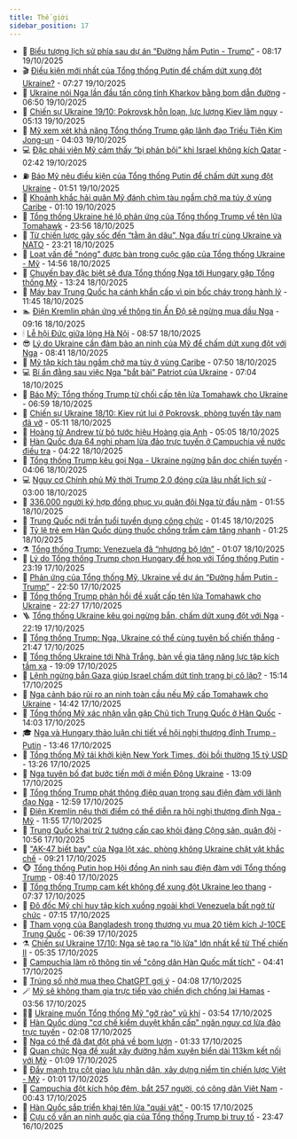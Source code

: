 ```yaml
---
title: Thế giới
sidebar_position: 17
---
```


<!-- dantri-the-gioi:START -->
- 🌋 [Biểu tượng lịch sử phía sau dự án “Đường hầm Putin - Trump”](https://dantri.com.vn/the-gioi/bieu-tuong-lich-su-phia-sau-du-an-duong-ham-putin-trump-20251019142510088.htm) - 08:17 19/10/2025
- 🎬 [Điều kiện mới nhất của Tổng thống Putin để chấm dứt xung đột Ukraine?](https://dantri.com.vn/the-gioi/dieu-kien-moi-nhat-cua-tong-thong-putin-de-cham-dut-xung-dot-ukraine-20251019140859982.htm) - 07:27 19/10/2025
- 🧰 [Ukraine nói Nga lần đầu tấn công tỉnh Kharkov bằng bom dẫn đường](https://dantri.com.vn/the-gioi/ukraine-noi-nga-lan-dau-tan-cong-tinh-kharkov-bang-bom-dan-duong-20251019110458493.htm) - 06:50 19/10/2025
- 🌋 [Chiến sự Ukraine 19/10: Pokrovsk hỗn loạn, lực lượng Kiev lâm nguy](https://dantri.com.vn/the-gioi/chien-su-ukraine-1910-pokrovsk-hon-loan-luc-luong-kiev-lam-nguy-20251019120102596.htm) - 05:13 19/10/2025
- 🗽 [Mỹ xem xét khả năng Tổng thống Trump gặp lãnh đạo Triều Tiên Kim Jong-un](https://dantri.com.vn/the-gioi/my-xem-xet-kha-nang-tong-thong-trump-gap-lanh-dao-trieu-tien-kim-jong-un-20251019095015059.htm) - 04:03 19/10/2025
- 💻 [Đặc phái viên Mỹ cảm thấy “bị phản bội” khi Israel không kích Qatar](https://dantri.com.vn/the-gioi/dac-phai-vien-my-cam-thay-bi-phan-boi-khi-israel-khong-kich-qatar-20251019085915947.htm) - 02:42 19/10/2025
- ⛽️ [Báo Mỹ nêu điều kiện của Tổng thống Putin để chấm dứt xung đột Ukraine](https://dantri.com.vn/the-gioi/bao-my-neu-dieu-kien-cua-tong-thong-putin-de-cham-dut-xung-dot-ukraine-20251019071642813.htm) - 01:51 19/10/2025
- 🤩 [Khoảnh khắc hải quân Mỹ đánh chìm tàu ngầm chở ma túy ở vùng Caribe](https://dantri.com.vn/the-gioi/khoanh-khac-hai-quan-my-danh-chim-tau-ngam-cho-ma-tuy-o-vung-caribe-20251019074531706.htm) - 01:10 19/10/2025
- 🧐 [Tổng thống Ukraine hé lộ phản ứng của Tổng thống Trump về tên lửa Tomahawk](https://dantri.com.vn/the-gioi/tong-thong-ukraine-he-lo-phan-ung-cua-tong-thong-trump-ve-ten-lua-tomahawk-20251019061505397.htm) - 23:56 18/10/2025
- 🎊 [Từ chiến lược gây sốc đến “tằm ăn dâu”, Nga đấu trí cùng Ukraine và NATO](https://dantri.com.vn/the-gioi/tu-chien-luoc-gay-soc-den-tam-an-dau-nga-dau-tri-cung-ukraine-va-nato-20251014161010358.htm) - 23:21 18/10/2025
- 📝 [Loạt vấn đề &quot;nóng&quot; được bàn trong cuộc gặp của Tổng thống Ukraine - Mỹ](https://dantri.com.vn/the-gioi/loat-van-de-nong-duoc-ban-trong-cuoc-gap-cua-tong-thong-ukraine-my-20251018215257440.htm) - 14:56 18/10/2025
- 🤡 [Chuyến bay đặc biệt sẽ đưa Tổng thống Nga tới Hungary gặp Tổng thống Mỹ](https://dantri.com.vn/the-gioi/chuyen-bay-dac-biet-se-dua-tong-thong-nga-toi-hungary-gap-tong-thong-my-20251018192757994.htm) - 13:24 18/10/2025
- 🥷 [Máy bay Trung Quốc hạ cánh khẩn cấp vì pin bốc cháy trong hành lý](https://dantri.com.vn/the-gioi/may-bay-trung-quoc-ha-canh-khan-cap-vi-pin-boc-chay-trong-hanh-ly-20251018183800221.htm) - 11:45 18/10/2025
- 🏊 [Điện Kremlin phản ứng về thông tin Ấn Độ sẽ ngừng mua dầu Nga](https://dantri.com.vn/the-gioi/dien-kremlin-phan-ung-ve-thong-tin-an-do-se-ngung-mua-dau-nga-20251017053958069.htm) - 09:16 18/10/2025
- 🕯 [Lễ hội Đức giữa lòng Hà Nội](https://dantri.com.vn/the-gioi/le-hoi-duc-giua-long-ha-noi-20251018155307980.htm) - 08:57 18/10/2025
- 😎 [Lý do Ukraine cần đảm bảo an ninh của Mỹ để chấm dứt xung đột với Nga](https://dantri.com.vn/the-gioi/ly-do-ukraine-can-dam-bao-an-ninh-cua-my-de-cham-dut-xung-dot-voi-nga-20251018153022109.htm) - 08:41 18/10/2025
- 🌈 [Mỹ tập kích tàu ngầm chở ma túy ở vùng Caribe](https://dantri.com.vn/the-gioi/my-tap-kich-tau-ngam-cho-ma-tuy-o-vung-caribe-20251018140519440.htm) - 07:50 18/10/2025
- 💻 [Bí ẩn đằng sau việc Nga &quot;bắt bài&quot; Patriot của Ukraine](https://dantri.com.vn/the-gioi/bi-an-dang-sau-viec-nga-bat-bai-patriot-cua-ukraine-20251018134218143.htm) - 07:04 18/10/2025
- 🤖 [Báo Mỹ: Tổng thống Trump từ chối cấp tên lửa Tomahawk cho Ukraine](https://dantri.com.vn/the-gioi/bao-my-tong-thong-trump-tu-choi-cap-ten-lua-tomahawk-cho-ukraine-20251018134646543.htm) - 06:59 18/10/2025
- 🦏 [Chiến sự Ukraine 18/10: Kiev rút lui ở Pokrovsk, phòng tuyến tây nam đã vỡ](https://dantri.com.vn/the-gioi/chien-su-ukraine-1810-kiev-rut-lui-o-pokrovsk-phong-tuyen-tay-nam-da-vo-20251018114138927.htm) - 05:11 18/10/2025
- 🌁 [Hoàng tử Andrew từ bỏ tước hiệu Hoàng gia Anh](https://dantri.com.vn/the-gioi/hoang-tu-andrew-tu-bo-tuoc-hieu-hoang-gia-anh-20251018113735435.htm) - 05:05 18/10/2025
- 🐘 [Hàn Quốc đưa 64 nghi phạm lừa đảo trực tuyến ở Campuchia về nước điều tra](https://dantri.com.vn/the-gioi/han-quoc-dua-64-nghi-pham-lua-dao-truc-tuyen-o-campuchia-ve-nuoc-dieu-tra-20251018111908892.htm) - 04:22 18/10/2025
- 🥷 [Tổng thống Trump kêu gọi Nga - Ukraine ngừng bắn dọc chiến tuyến](https://dantri.com.vn/the-gioi/tong-thong-trump-keu-goi-nga-ukraine-ngung-ban-doc-chien-tuyen-20251018110218171.htm) - 04:06 18/10/2025
- 💻 [Nguy cơ Chính phủ Mỹ thời Trump 2.0 đóng cửa lâu nhất lịch sử](https://dantri.com.vn/the-gioi/nguy-co-chinh-phu-my-thoi-trump-20-dong-cua-lau-nhat-lich-su-20251018100023748.htm) - 03:00 18/10/2025
- 🎡 [336.000 người ký hợp đồng phục vụ quân đội Nga từ đầu năm](https://dantri.com.vn/the-gioi/336000-nguoi-ky-hop-dong-phuc-vu-quan-doi-nga-tu-dau-nam-20251018085236357.htm) - 01:55 18/10/2025
- 🧰 [Trung Quốc nới trần tuổi tuyển dụng công chức](https://dantri.com.vn/the-gioi/trung-quoc-noi-tran-tuoi-tuyen-dung-cong-chuc-20251018084444908.htm) - 01:45 18/10/2025
- 🥸 [Tỷ lệ trẻ em Hàn Quốc dùng thuốc chống trầm cảm tăng nhanh](https://dantri.com.vn/the-gioi/ty-le-tre-em-han-quoc-dung-thuoc-chong-tram-cam-tang-nhanh-20251016095159209.htm) - 01:25 18/10/2025
- ⚗️ [Tổng thống Trump: Venezuela đã “nhượng bộ lớn”](https://dantri.com.vn/the-gioi/tong-thong-trump-venezuela-da-nhuong-bo-lon-20251018080207021.htm) - 01:07 18/10/2025
- 🌮 [Lý do Tổng thống Trump chọn Hungary để họp với Tổng thống Putin](https://dantri.com.vn/the-gioi/ly-do-tong-thong-trump-chon-hungary-de-hop-voi-tong-thong-putin-20251018061359951.htm) - 23:19 17/10/2025
- 🎃 [Phản ứng của Tổng thống Mỹ, Ukraine về dự án “Đường hầm Putin - Trump”](https://dantri.com.vn/the-gioi/phan-ung-cua-tong-thong-my-ukraine-ve-du-an-duong-ham-putin-trump-20251018053403407.htm) - 22:50 17/10/2025
- 💫 [Tổng thống Trump phản hồi đề xuất cấp tên lửa Tomahawk cho Ukraine](https://dantri.com.vn/the-gioi/tong-thong-trump-phan-hoi-de-xuat-cap-ten-lua-tomahawk-cho-ukraine-20251018051634744.htm) - 22:27 17/10/2025
- 🪜 [Tổng thống Ukraine kêu gọi ngừng bắn, chấm dứt xung đột với Nga](https://dantri.com.vn/the-gioi/tong-thong-ukraine-keu-goi-ngung-ban-cham-dut-xung-dot-voi-nga-20251018045751724.htm) - 22:19 17/10/2025
- 🌋 [Tổng thống Trump: Nga, Ukraine có thể cùng tuyên bố chiến thắng](https://dantri.com.vn/the-gioi/tong-thong-trump-nga-ukraine-co-the-cung-tuyen-bo-chien-thang-20251018044313755.htm) - 21:47 17/10/2025
- 🦏 [Tổng thống Ukraine tới Nhà Trắng, bàn về gia tăng năng lực tập kích tầm xa](https://dantri.com.vn/the-gioi/tong-thong-ukraine-toi-nha-trang-ban-ve-gia-tang-nang-luc-tap-kich-tam-xa-20251017210417962.htm) - 19:09 17/10/2025
- 👀 [Lệnh ngừng bắn Gaza giúp Israel chấm dứt tình trạng bị cô lập?](https://dantri.com.vn/the-gioi/lenh-ngung-ban-gaza-giup-israel-cham-dut-tinh-trang-bi-co-lap-20251017205425485.htm) - 15:14 17/10/2025
- 🧰 [Nga cảnh báo rủi ro an ninh toàn cầu nếu Mỹ cấp Tomahawk cho Ukraine](https://dantri.com.vn/the-gioi/nga-canh-bao-rui-ro-an-ninh-toan-cau-neu-my-cap-tomahawk-cho-ukraine-20251017205543202.htm) - 14:42 17/10/2025
- 🚀 [Tổng thống Mỹ xác nhận vẫn gặp Chủ tịch Trung Quốc ở Hàn Quốc](https://dantri.com.vn/the-gioi/tong-thong-my-xac-nhan-van-gap-chu-tich-trung-quoc-o-han-quoc-20251017205528016.htm) - 14:03 17/10/2025
- 🎓 [Nga và Hungary thảo luận chi tiết về hội nghị thượng đỉnh Trump - Putin](https://dantri.com.vn/the-gioi/nga-va-hungary-thao-luan-chi-tiet-ve-hoi-nghi-thuong-dinh-trump-putin-20251017200018616.htm) - 13:46 17/10/2025
- 🥸 [Tổng thống Mỹ tái khởi kiện New York Times, đòi bồi thường 15 tỷ USD](https://dantri.com.vn/the-gioi/tong-thong-my-tai-khoi-kien-new-york-times-doi-boi-thuong-15-ty-usd-20251017201338970.htm) - 13:26 17/10/2025
- 🦅 [Nga tuyên bố đạt bước tiến mới ở miền Đông Ukraine](https://dantri.com.vn/the-gioi/nga-tuyen-bo-dat-buoc-tien-moi-o-mien-dong-ukraine-20251017193727590.htm) - 13:09 17/10/2025
- 🤭 [Tổng thống Trump phát thông điệp quan trọng sau điện đàm với lãnh đạo Nga](https://dantri.com.vn/the-gioi/tong-thong-trump-phat-thong-diep-quan-trong-sau-dien-dam-voi-lanh-dao-nga-20251017194154541.htm) - 12:59 17/10/2025
- 🤖 [Điện Kremlin nêu thời điểm có thể diễn ra hội nghị thượng đỉnh Nga - Mỹ](https://dantri.com.vn/the-gioi/dien-kremlin-neu-thoi-diem-co-the-dien-ra-hoi-nghi-thuong-dinh-nga-my-20251017184537828.htm) - 11:55 17/10/2025
- 🐲 [Trung Quốc khai trừ 2 tướng cấp cao khỏi đảng Cộng sản, quân đội](https://dantri.com.vn/the-gioi/trung-quoc-khai-tru-2-tuong-cap-cao-khoi-dang-cong-san-quan-doi-20251017171943582.htm) - 10:56 17/10/2025
- 🫣 [&quot;AK-47 biết bay&quot; của Nga lột xác, phòng không Ukraine chật vật khắc chế](https://dantri.com.vn/the-gioi/ak-47-biet-bay-cua-nga-lot-xac-phong-khong-ukraine-chat-vat-khac-che-20251017161249508.htm) - 09:21 17/10/2025
- 🐵 [Tổng thống Putin họp Hội đồng An ninh sau điện đàm với Tổng thống Trump](https://dantri.com.vn/the-gioi/tong-thong-putin-hop-hoi-dong-an-ninh-sau-dien-dam-voi-tong-thong-trump-20251017153359391.htm) - 08:40 17/10/2025
- 🫶 [Tổng thống Trump cam kết không để xung đột Ukraine leo thang](https://dantri.com.vn/the-gioi/tong-thong-trump-cam-ket-khong-de-xung-dot-ukraine-leo-thang-20251017141130235.htm) - 07:37 17/10/2025
- 💃 [Đô đốc Mỹ chỉ huy tập kích xuồng ngoài khơi Venezuela bất ngờ từ chức](https://dantri.com.vn/the-gioi/do-doc-my-chi-huy-tap-kich-xuong-ngoai-khoi-venezuela-bat-ngo-tu-chuc-20251017140746771.htm) - 07:15 17/10/2025
- 💫 [Tham vọng của Bangladesh trong thương vụ mua 20 tiêm kích J-10CE Trung Quốc](https://dantri.com.vn/the-gioi/tham-vong-cua-bangladesh-trong-thuong-vu-mua-20-tiem-kich-j-10ce-trung-quoc-20251009111601279.htm) - 06:39 17/10/2025
- ⚗️ [Chiến sự Ukraine 17/10: Nga sẽ tạo ra &quot;lò lửa&quot; lớn nhất kể từ Thế chiến II](https://dantri.com.vn/the-gioi/chien-su-ukraine-1710-nga-se-tao-ra-lo-lua-lon-nhat-ke-tu-the-chien-ii-20251017083052895.htm) - 05:35 17/10/2025
- 🥷 [Campuchia làm rõ thông tin về &quot;công dân Hàn Quốc mất tích&quot;](https://dantri.com.vn/the-gioi/campuchia-lam-ro-thong-tin-ve-cong-dan-han-quoc-mat-tich-20251017113145576.htm) - 04:41 17/10/2025
- 🥸 [Trúng số nhờ mua theo ChatGPT gợi ý](https://dantri.com.vn/the-gioi/trung-so-nho-mua-theo-chatgpt-goi-y-20251017105636337.htm) - 04:08 17/10/2025
- 🪄 [Mỹ sẽ không tham gia trực tiếp vào chiến dịch chống lại Hamas](https://dantri.com.vn/the-gioi/my-se-khong-tham-gia-truc-tiep-vao-chien-dich-chong-lai-hamas-20251017104330809.htm) - 03:56 17/10/2025
- 🧑‍💻 [Ukraine muốn Tổng thống Mỹ &quot;gỡ rào&quot; vũ khí](https://dantri.com.vn/the-gioi/ukraine-muon-tong-thong-my-go-rao-vu-khi-20251017102850414.htm) - 03:54 17/10/2025
- 🤭 [Hàn Quốc dùng &quot;cơ chế kiểm duyệt khẩn cấp&quot; ngăn nguy cơ lừa đảo trực tuyến](https://dantri.com.vn/the-gioi/han-quoc-dung-co-che-kiem-duyet-khan-cap-ngan-nguy-co-lua-dao-truc-tuyen-20251017085650470.htm) - 02:08 17/10/2025
- 🗽 [Nga có thể đã đạt đột phá về bom lượn](https://dantri.com.vn/the-gioi/nga-co-the-da-dat-dot-pha-ve-bom-luon-20251017082102515.htm) - 01:33 17/10/2025
- 🤖 [Quan chức Nga đề xuất xây đường hầm xuyên biển dài 113km kết nối với Mỹ](https://dantri.com.vn/the-gioi/quan-chuc-nga-de-xuat-xay-duong-ham-xuyen-bien-dai-113km-ket-noi-voi-my-20251017075900242.htm) - 01:09 17/10/2025
- 🌈 [Đẩy mạnh trụ cột giao lưu nhân dân, xây dựng niềm tin chiến lược Việt - Mỹ](https://dantri.com.vn/the-gioi/day-manh-tru-cot-giao-luu-nhan-dan-xay-dung-niem-tin-chien-luoc-viet-my-20251017010059561.htm) - 01:01 17/10/2025
- 🤩 [Campuchia đột kích hộp đêm, bắt 257 người, có công dân Việt Nam](https://dantri.com.vn/the-gioi/campuchia-dot-kich-hop-dem-bat-257-nguoi-co-cong-dan-viet-nam-20251017073654880.htm) - 00:43 17/10/2025
- 🤗 [Hàn Quốc sắp triển khai tên lửa &quot;quái vật&quot;](https://dantri.com.vn/the-gioi/han-quoc-sap-trien-khai-ten-lua-quai-vat-20251017070809021.htm) - 00:15 17/10/2025
- 🙉 [Cựu cố vấn an ninh quốc gia của Tổng thống Trump bị truy tố](https://dantri.com.vn/the-gioi/cuu-co-van-an-ninh-quoc-gia-cua-tong-thong-trump-bi-truy-to-20251017064205760.htm) - 23:47 16/10/2025<!-- dantri-the-gioi:END -->
